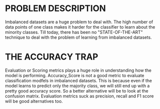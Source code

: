 # PROBLEM DESCRIPTION

Imbalanced datasets are a huge problem to deal with. The high number of data points of one class makes it harder for the classifier to learn about the minority classes. Till today, there has been no "STATE-OF-THE-ART" technique to deal with the problem of learning from imbalanced datasets.

# THE ACCURACY TRAP

Evaluation or Scoring metrics plays a huge role in understanding how the model is performing. Accuracy_Score is not a good metric to evaluate classification modfels in imbalanced datasets. This is because even if the model learns to predict only the majority class, we will still end up with a pretty good accuracy score. So a better alternative will be to look at the confusion matrix. Evaluation metrics suck as precision, recall and F1 score will be good alternatives too.

